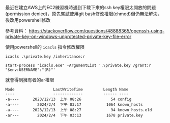最近在建立AWS上的EC2練習機時遇到下載下來的ssh key權限太開放的問題(permission denied)，原先嘗試使用git bash修改權限(chmod)但仍無法解決，後改用powershell修改

參考資料：
https://stackoverflow.com/questions/48888365/openssh-using-private-key-on-windows-unprotected-private-key-file-error

使用powershell的 `icacls` 指令修改權限
```
icacls .\private.key /inheritance:r
```
```
start-process "icacls.exe" -ArgumentList '.\private.key /grant:r "$env:USERNAME":"(R)"'
```

就會得到擁有者的ar權限
```
Mode                 LastWriteTime         Length Name
----                 -------------         ------ ----
-a----      2023/12/13  上午 08:26             54 config
-a----        2024/2/4  下午 03:17           1064 known_hosts
-a----      2023/12/13  上午 08:27             94 known_hosts.old
-ar---        2024/2/4  下午 03:13           1678 private.key
```